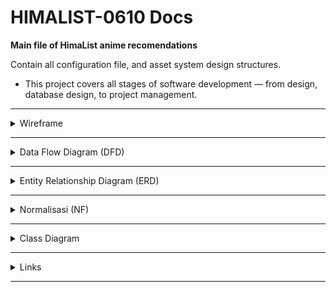 # HIMALIST-0610 Docs

**Main file of HimaList anime recomendations**

Contain all configuration file, and asset system design structures.
- This project covers all stages of software development — from design, database design, to project management.

---

<details>
<summary>Wireframe</summary>

**Preview Wireframe:**

<table align="center">
  <tr>
    <td align="center">
      <img src="assets/wireframe/login.jpg" alt="Login" width="65%"><br>
      <sub><b>Image 1:</b> Wireframe Login</sub>
    </td>
    <td align="center">
      <img src="assets/wireframe/gallery.jpg" alt="Gallery" width="65%"><br>
      <sub><b>Imager 2:</b> Wireframe Gallery</sub>
    </td>
  </tr>
</table>


</details>

---

<details>
<summary>Data Flow Diagram (DFD)</summary>

**Image DFD:**

<table align="center" width="100%">
  <tr>
    <td align="center" width="50%">
      <img src="assets/dfd/level0.jpg" alt="Image 1" width="95%">
      <br><sub><b>Image 1:</b> DFD Level 0</sub>
    </td>
    <td align="center" width="50%">
      <img src="assets/dfd/level1.jpg" alt="Image 2" width="95%">
      <br><sub><b>Image 2:</b> DFD Level 1</sub>
    </td>
  </tr>
  <tr>
    <td align="center" width="50%">
      <img src="assets/dfd/level2.jpg" alt="Image 3" width="95%">
      <br><sub><b>Image 3:</b> DFD Level 2</sub>
    </td>
    <td align="center" width="50%">
      <img src="assets/dfd/level3.png" alt="Image 4" width="95%">
      <br><sub><b>Image 4:</b> DFD Level 3</sub>
    </td>
  </tr>
</table>

</details>

---

<details>
<summary>Entity Relationship Diagram (ERD)</summary>

**Desain ERD:**
<p align="center">
  <img src="assets/erd/erd.jpg" alt="ERD Diagram" width="55%">
</p>


</details>

---

<details>
<summary>Normalisasi (NF)</summary>

**Tabel Normalisasi:**
<table align="center" width="100%">
  <tr>
    <td align="center" width="50%">
      <img src="assets/nf/level1.jpg" alt="Image 1" width="95%">
      <br><sub><b>Image 1:</b> NF Level 1</sub>
    </td>
    <td align="center" width="50%">
      <img src="assets/nf/level2.jpg" alt="Image 2" width="95%">
      <br><sub><b>Image 2:</b> NF Level 2</sub>
    </td>
  </tr>
  <tr>
    <td align="center" colspan="2">
      <img src="assets/nf/level3.jpg" alt="Image 3" width="47.5%">
      <br><sub><b>Image 3:</b> NF Level 3</sub>
    </td>
  </tr>
</table>


</details>

---


<details>
<summary>Class Diagram</summary>

**Class Diagram Design:**
<p align="center">
  <img src="assets/classdiagram/diagram.jpg" alt="Class Diagram" width="55%">
</p>

</details>

---


<details>
<summary>Links</summary>

- **Figma:**  [Figma Design Board](https://www.figma.com/design/UQrC08gozWaeG7Dwr6Ha7I/Untitled?node-id=0-1&t=I0XLnOMnqJYZ1xcq-1)

- **Trello:**  [Trello Project Board](https://trello.com/invite/b/68d0acb724dd28b75ff5bd2e/ATTI5f76dc0c9e0611fb75d2db4f198b5350C273EC25/himalist-progress-status)

- **GitHub:**   [GitHub Repository](https://github.com/lauraneval/HIMALIST-0610.git)

</details>

---